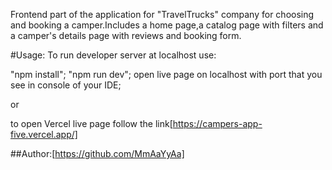 Frontend part of the application for "TravelTrucks" company for choosing and booking a camper.Includes a home page,a catalog page with filters and a camper's details page with reviews and booking form.

#Usage:
To run developer server at localhost use:

"npm install";
"npm run dev";
open live page on localhost with port that you see in console of your IDE;

or

to open Vercel live page follow the link[https://campers-app-five.vercel.app/]


##Author:[https://github.com/MmAaYyAa]

